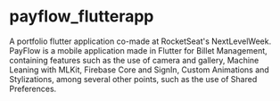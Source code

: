 # payflow_flutterapp
        
A portfolio flutter application co-made at RocketSeat's NextLevelWeek.
PayFlow is a mobile application made in Flutter for Billet Management, containing features such as the use of camera and gallery, Machine Leaning with MLKit, Firebase Core and SignIn, Custom Animations and Stylizations, among several other points, such as the use of Shared Preferences.
